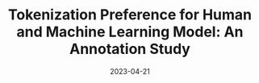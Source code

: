 ---
title: "Tokenization Preference for Human and Machine Learning Model: An Annotation Study"
authors: <b>Tatsuya Hiraoka</b>, Tomoya Iwakura
collection: publications
category: nonref
date: 2023-04-21
venue: 'arXiv'
paperurl: 'https://arxiv.org/abs/2304.10813'
en: 
award: 
---